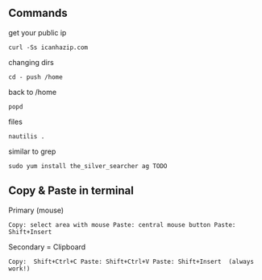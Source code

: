 ## Commands

get your public ip

`
curl -Ss icanhazip.com
`

changing dirs

`
cd -
push /home
`

back to /home

`
popd
`

files

`
nautilis .
`

similar to grep 

`
sudo yum install the_silver_searcher
ag TODO
`

## Copy & Paste in terminal

Primary (mouse)

`
Copy: select area with mouse
Paste: central mouse button
Paste: Shift+Insert
`

Secondary = Clipboard

`
Copy:  Shift+Ctrl+C
Paste: Shift+Ctrl+V
Paste: Shift+Insert  (always work!) 
`
